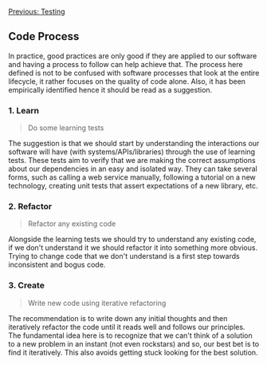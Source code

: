 [Previous: Testing](./testing.md)

## Code Process

In practice, good practices are only good if they are applied to our software and having a process to follow can help achieve that. The process here defined is not to be confused with software processes that look at the entire lifecycle, it rather focuses on the quality of code alone. Also, it has been empirically identified hence it should be read as a suggestion.

### 1. Learn

> Do some learning tests

The suggestion is that we should start by understanding the interactions our software will have (with systems/APIs/libraries) through the use of learning tests. These tests aim to verify that we are making the correct assumptions about our dependencies in an easy and isolated way. They can take several forms, such as calling a web service manually, following a tutorial on a new technology, creating unit tests that assert expectations of a new library, etc.

### 2. Refactor

> Refactor any existing code

Alongside the learning tests we should try to understand any existing code, if we don't understand it we should refactor it into something more obvious. Trying to change code that we don't understand is a first step towards inconsistent and bogus code.

### 3. Create

> Write new code using iterative refactoring

The recommendation is to write down any initial thoughts and then iteratively refactor the code until it reads well and follows our principles. The fundamental idea here is to recognize that we can't think of a solution to a new problem in an instant (not even rockstars) and so, our best bet is to find it iteratively. This also avoids getting stuck looking for the best solution.
